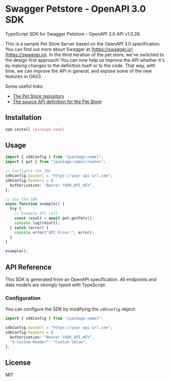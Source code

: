 # Swagger Petstore - OpenAPI 3.0 SDK

TypeScript SDK for Swagger Petstore - OpenAPI 3.0 API v1.0.26.

This is a sample Pet Store Server based on the OpenAPI 3.0 specification. You can find out more about
Swagger at [https://swagger.io](https://swagger.io). In the third iteration of the pet store, we've switched to the design first approach!
You can now help us improve the API whether it's by making changes to the definition itself or to the code.
That way, with time, we can improve the API in general, and expose some of the new features in OAS3.

Some useful links:

- [The Pet Store repository](https://github.com/swagger-api/swagger-petstore)
- [The source API definition for the Pet Store](https://github.com/swagger-api/swagger-petstore/blob/master/src/main/resources/openapi.yaml)

## Installation

```bash
npm install [package-name]
```

## Usage

```typescript
import { sdkConfig } from "[package-name]";
import { pet } from "[package-name]/routes";

// Configure the SDK
sdkConfig.baseUrl = "https://your-api-url.com";
sdkConfig.headers = {
  Authorization: "Bearer YOUR_API_KEY",
};

// Use the SDK
async function example() {
  try {
    // Example API call
    const result = await pet.getPets();
    console.log(result);
  } catch (error) {
    console.error("API Error:", error);
  }
}

example();
```

## API Reference

This SDK is generated from an OpenAPI specification. All endpoints and data models are strongly typed with TypeScript.

### Configuration

You can configure the SDK by modifying the `sdkConfig` object:

```typescript
import { sdkConfig } from "[package-name]";

sdkConfig.baseUrl = "https://your-api-url.com";
sdkConfig.headers = {
  Authorization: "Bearer YOUR_API_KEY",
  "X-Custom-Header": "Custom Value",
};
```

## License

MIT
